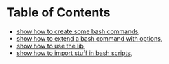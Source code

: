
# Table of Contents



-   [show how to create some bash commands](bash_command.md),
-   [show how to extend a bash command with options](bash_command_use_option.md),
-   [show how to use the lib](lib.md),
-   [show how to import stuff in bash scripts](bash_command_import.md),

